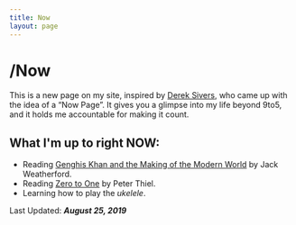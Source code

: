 ```yaml
---
title: Now
layout: page
---
```

# /Now
This is a new page on my site, inspired by [Derek Sivers](https://sivers.org/now), who came up with the idea of a “Now Page”. It gives you a glimpse into my life beyond 9to5, and it holds me accountable for making it count.

## What I'm up to right **NOW**:

* Reading [Genghis Khan and the Making of the Modern World](https://www.goodreads.com/book/show/40718726-genghis-khan-and-the-making-of-the-modern-world?from_search=true) by Jack Weatherford.
* Reading [Zero to One](https://www.amazon.com/Zero-One-Notes-Startups-Future/dp/0804139296) by Peter Thiel.
* Learning how to play the *ukelele*.

Last Updated: ***August 25, 2019***
